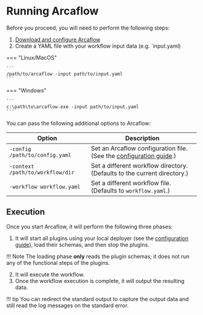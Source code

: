 # Running Arcaflow

Before you proceed, you will need to perform the following steps:

1. [Download and configure Arcaflow](setup.md)
2. Create a YAML file with your workflow input data (e.g. `input.yaml)

=== "Linux/MacOS"
    
    ```
    /path/to/arcaflow -input path/to/input.yaml
    ```

=== "Windows"

    ```
    c:\path\to\arcaflow.exe -input path/to/input.yaml
    ```

You can pass the following additional options to Arcaflow:

| Option                           | Description                                                                    |
|----------------------------------|--------------------------------------------------------------------------------|
| `-config /path/to/config.yaml`   | Set an Arcaflow configuration file. (See the [configuration guide](setup.md).) |
| `-context /path/to/workflow/dir` | Set a different workflow directory. (Defaults to the current directory.)       |
| `-workflow workflow.yaml`        | Set a different workflow file. (Defaults to `workflow.yaml`.)                  |

## Execution

Once you start Arcaflow, it will perform the following three phases:

1. It will start all plugins using your local deployer (see the [configuration guide](setup.md)), load their schemas, and then stop the plugins.

!!! Note
    The loading phase **only** reads the plugin schemas; it does not run any of the functional steps of the plugins.

2. It will execute the workflow.
3. Once the workflow execution is complete, it will output the resulting data.

!!! tip
    You can redirect the standard output to capture the output data and still read the log messages on the standard error.